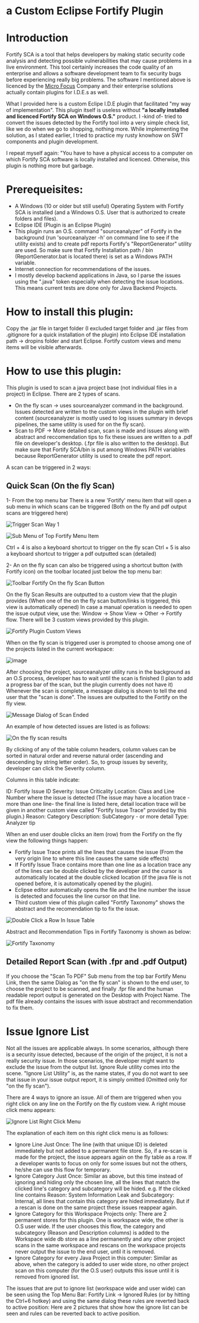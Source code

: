 # a Custom Eclipse Fortify Plugin

# Introduction

Fortify SCA is a tool that helps developers by making static security code analysis and detecting possible vulnerabilities that may cause problems in a live environment. This tool certainly increases the code quality of an enterprise and allows a software development team to fix security bugs before experiencing really big problems. The software I mentioned above is licenced by the [Micro Focus](https://www.microfocus.com/) Company and their enterprise solutions actually contain plugins for I.D.E.s as well. 

What I provided here is a custom Eclipe I.D.E plugin that facilitated "my way of implementation". This plugin itself is useless without **"a locally installed and licenced Fortify SCA on Windows O.S."** product. I -kind of- tried to convert the issues detected by the Fortify tool into a very simple check list, like we do when we go to shopping, nothing more. While implementing the solution, as I stated earlier, I tried to practice my rusty knowhow on SWT components and plugin development.

I repeat myself again: "You have to have a physical access to a computer on which Fortify SCA software is locally installed and licenced. Otherwise, this plugin is nothing more but garbage.

# Prerequeisites:
 * A Windows (10 or older but still useful) Operating System with Fortify SCA is installed (and a Windows O.S. User that is authorized to create folders and files).
 * Eclipse IDE (Plugin is an Eclipse Plugin)
 * This plugin runs an O.S. command "sourceanalyzer" of Fortify in the background (run 'sourceanalyzer -h' on command line to see if the utility exists) and to create pdf reports Fortify's "ReportGenerator" utility are used. So make sure that Fortify Installation path / bin (ReportGenerator.bat is located there) is set as a Windows PATH variable.
 * Internet connection for recommendations of the issues. 
 * I mostly develop backend applications in Java, so I parse the issues using the ".java" token especially when detecting the issue locations. This means current tests are done only for Java Backend Projects.
 
# How to install this plugin:

Copy the .jar file in target folder (I excluded target folder and .jar files from .gitignore for a quick installation of the plugin) into Eclipse IDE installation path -> dropins folder and start Eclipse. Fortify custom views and menu items will be visible afterwards.

# How to use this plugin:

This plugin is used to scan a java project base (not individual files in a project) in Eclipse. There are 2 types of scans. 

* On the fly scan -> uses sourceanalyzer command in the background. Issues detected are written to the custom views in the plugin with brief content (sourceanalyzer is mostly used to log issues summary in devops pipelines, the same utility is used for on the fly scan).
* Scan to PDF -> More detailed scan, scan is made and issues along with abstract and reccomendation tips to fix these issues are written to a .pdf file on developer's desktop. (.fpr file is also written to the desktop). But make sure that Fortify SCA/bin is put among Windows PATH variables because ReportGenerator utility is used to create the pdf report.

A scan can be triggered in 2 ways:

## Quick Scan (On the fly Scan)

1- From the top menu bar There is a new 'Fortify' menu item that will open a sub menu in which scans can be triggered (Both on the fly and pdf output scans are triggered here)

![Trigger Scan Way 1](https://user-images.githubusercontent.com/16647815/158249539-6a84fcd8-2165-4390-b359-5adbe3885f16.png)

![Sub Menu of Top Fortify Menu Item](https://user-images.githubusercontent.com/16647815/158249834-90817afe-295b-4b8d-9787-e3c5eedf6288.png)

Ctrl + 4 is also a keyboard shortcut to trigger on the fly scan
Ctrl + 5 is also a keyboard shortcut to trigger a pdf outputted scan (detailed)

2- An on the fly scan can also be triggered using a shortcut button (with Fortify icon) on the toolbar located just below the top menu bar:

![Toolbar Fortify On the fly Scan Button](https://user-images.githubusercontent.com/16647815/158250483-91c51de2-9263-4339-88cf-0e54d5657bf9.png)

On the fly Scan Results are outputted to a custom view that the plugin provides (When one of the on the fly scan button/links is triggered, this view is automatically opened) In case a manual operation is needed to open the issue output view, use the: Window -> Show View -> Other -> Fortify flow. There will be 3 custom views provided by this plugin.

![Fortify Plugin Custom Views](https://user-images.githubusercontent.com/16647815/158254803-c1a3f901-c7af-435e-ad47-ab61c5a09ae1.png)

When on the fly scan is triggered user is prompted to choose among one of the projects listed in the current workspace:

![image](https://user-images.githubusercontent.com/16647815/158255769-d77a9a6d-c104-43e5-b07b-0e1cc2d8679c.png)

After choosing the project, sourceanalyzer utility runs in the background as an O.S process, developer has to wait until the scan is finished (I plan to add a progress bar of the scan, but the plugin currently does not have it) Whenever the scan is complete, a message dialog is shown to tell the end user that the "scan is done". The issues are outputted to the Fortify on the fly view.

![Message Dialog of Scan Ended](https://user-images.githubusercontent.com/16647815/158256171-4385db3d-8773-4d2e-ac8a-c849e86f1e0d.png)

An example of how detected issues are listed is as follows:

![On the fly scan results](https://user-images.githubusercontent.com/16647815/158256530-26a8a700-a161-490d-8485-0a1664f26af5.png)

By clicking of any of the table column headers, column values can be sorted in natural order and reverse natural order (ascending and descending by string letter order).
So, to group issues by severity, developer can click the Severity column.

Columns in this table indicate:

ID: Fortify Issue ID
Severity: Issue Criticality
Location: Class and Line Number where the issue is detected (The issue may have a location trace -more than one line- the final line is listed here, detail location trace will
be given in another custom view called "Fortify Issue Trace" provided by this plugin.)
Reason: Category
Description: SubCategory - or more detail
Type: Analyzer tip

When an end user double clicks an item (row) from the Fortify on the fly view the following things happen:
* Fortify Issue Trace prints all the lines that causes the issue (From the very origin line to where this line causes the same side effects)
* If Fortify Issue Trace contains more than one line as a location trace any of the lines can be double clicked by the developer and the cursor is automatically located at the double clicked location (if the java file is not opened before, it is automatically opened by the plugin).
* Eclipse editor automatically opens the file and the line number the issue is detected and focuses the line cursor on that line.
* Third custom view of this plugin called "Fortify Taxonomy" shows the abstract and the recomendation tip to fix the issue.

![Double Click a Row In Issue Table](https://user-images.githubusercontent.com/16647815/158259486-f5c7c829-7927-40fb-8569-52c39f3221c9.png)

Abstract and Recommendation Tips in Fortify Taxonomy is shown as below:

![Fortify Taxonomy](https://user-images.githubusercontent.com/16647815/158259805-5f423b8b-957b-418e-bed5-e125d6804d45.png)

## Detailed Report Scan (with .fpr and .pdf Output)

If you choose the "Scan To PDF" Sub menu from the top bar Fortify Menu Link, then the same Dialog as "on the fly scan" is shown to the end user, to choose the project to be scanned, and finally .fpr file and the human readable report output is generated on the Desktop with Project Name. The pdf file already contains the issues with issue abstract
and recommendation to fix them. 
 
# Issue Ignore List
Not all the issues are applicable always. In some scenarios, although there is a security issue detected, because of the origin of the project, it is not a really security issue. In those scenarios, the developer might want to exclude the issue from the output list. Ignore Rule utility comes into the scene. "Ignore List Utility" is, as the name states, if you do not want to see that issue in your issue output report, it is simply omitted (Omitted only for "on the fly scan"). 

There are 4 ways to ignore an issue. All of them are triggered when you right click on any line on the Fortify on the fly custom view. A right mouse click menu appears:

![Ignore List Right Click Menu](https://user-images.githubusercontent.com/16647815/158262205-6793d519-b6ba-4a95-827e-c4bf881d1790.png)

The explanation of each item on this right click menu is as follows:

* Ignore Line Just Once: The line (with that unique ID) is deleted immediately but not added to a permanent file store. So, if a re-scan is made for the project, the issue appears again on the fly table as a row. If a developer wants to focus on only for some issues but not the others, he/she can use this flow for temporary.
* Ignore Category Just Once: Similar as above, but this time instead of ignoring and hiding only the chosen line, all the lines that match the clicked line's category and subcategory will be hided. e.g. If the clicked line contains Reason: System Information Leak and Subcategory: Internal, all lines that contain this category are hided immediately. But if a rescan is done on the same project these issues reappear again.
* Ignore Category for this Workspace Projects only: There are 2 permanent stores for this plugin. One is workspace wide, the other is O.S user wide. If the user chooses this flow, the category and subcategory (Reason and Description columns) is added to the Workspace wide db store as a line permanently and any other project scans in the same workspace and rescans on the workspace projects never output the issue to the end user, until it is removed.
* Ignore Category for every Java Project in this computer: Similar as above, when the category is added to user wide store, no other project scan on this computer (for the O.S user) outputs this issue until it is removed from ignored list. 

The issues that are put to ignore list (workspace wide and user wide) can be seen using the Top Menu Bar: Fortify Link -> Ignored Rules (or by hitting the Ctrl+6 hotkey) and using the same dialog these rules are reverted back to active position: Here are 2 pictures that show how the ignore list can be seen and rules can be reverted back to active position.




 
 

